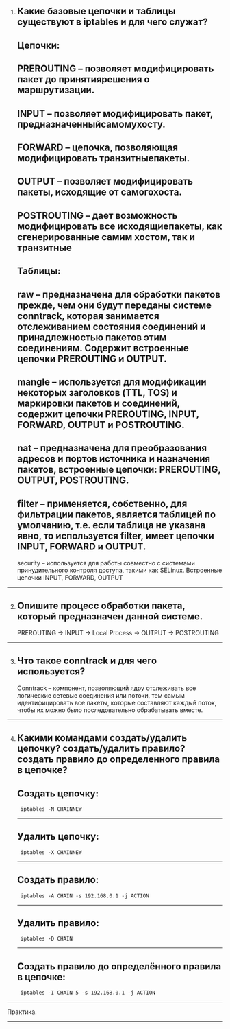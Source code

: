 1. Какие базовые цепочки и таблицы существуют в iptables и для чего служат?
	---
	Цепочки:
	---
	PREROUTING – позволяет модифицировать пакет до принятиярешения о маршрутизации.
	---
	INPUT – позволяет модифицировать пакет, предназначенныйсамомухосту.
	---
	FORWARD – цепочка, позволяющая модифицировать транзитныепакеты.
	---
	OUTPUT – позволяет модифицировать пакеты, исходящие от самогохоста.
	---
	POSTROUTING – дает возможность модифицировать все исходящиепакеты, как сгенерированные самим хостом, так и транзитные
	---
	Таблицы:
	---
	raw – предназначена для обработки пакетов прежде, чем они будут переданы системе conntrack, которая занимается отслеживанием состояния соединений и принадлежностью пакетов этим соединениям. Содержит встроенные цепочки PREROUTING и OUTPUT.
	---
	mangle – используется для модификации некоторых заголовков (TTL, TOS) и маркировки пакетов и соединений, содержит цепочки PREROUTING, INPUT, FORWARD, OUTPUT и POSTROUTING.
	---
	nat – предназначена для преобразования адресов и портов источника и назначения пакетов, встроенные цепочки: PREROUTING, OUTPUT, POSTROUTING.
	---
	filter – применяется, собственно, для фильтрации пакетов, является таблицей по умолчанию, т.е. если таблица не указана явно, то используется filter, имеет цепочки INPUT, FORWARD и OUTPUT.
	---
	security – используется для работы совместно с системами принудительного контроля доступа, такими как SELinux. Встроенные цепочки INPUT, FORWARD, OUTPUT
	
---

2. Опишите процесс обработки пакета, который предназначен данной системе.
	---
	PREROUTING -> INPUT -> Local Process -> OUTPUT -> POSTROUTING
	
---

3. Что такое conntrack и для чего используется?
	---
	Conntrack – компонент, позволяющий ядру отслеживать все логические сетевые соединения или потоки, тем самым идентифицировать все пакеты, которые составляют каждый поток, чтобы их можно было последовательно обрабатывать вместе.

---

4. Какими командами создать/удалить цепочку? создать/удалить правило? создать правило до определенного правила в цепочке?
	---
	Создать цепочку:
	---
		iptables -N CHAINNEW
	---
	Удалить цепочку:
	---
		iptables -X CHAINNEW
	---
	Создать правило:
	---
		iptables -A CHAIN -s 192.168.0.1 -j ACTION
	---
	Удалить правило:
	---
		iptables -D CHAIN
	---
	Создать правило до определённого правила в цепочке:
	---
		iptables -I CHAIN 5 -s 192.168.0.1 -j ACTION

---

Практика.

---
